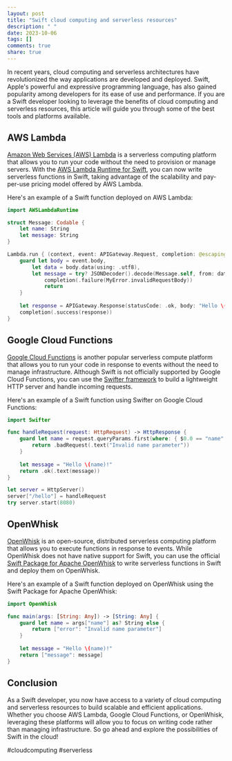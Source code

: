 ```yaml
---
layout: post
title: "Swift cloud computing and serverless resources"
description: " "
date: 2023-10-06
tags: []
comments: true
share: true
---
```


In recent years, cloud computing and serverless architectures have revolutionized the way applications are developed and deployed. Swift, Apple's powerful and expressive programming language, has also gained popularity among developers for its ease of use and performance. If you are a Swift developer looking to leverage the benefits of cloud computing and serverless resources, this article will guide you through some of the best tools and platforms available.

## AWS Lambda

[Amazon Web Services (AWS) Lambda](https://aws.amazon.com/lambda/) is a serverless computing platform that allows you to run your code without the need to provision or manage servers. With the [AWS Lambda Runtime for Swift](https://github.com/swift-server/swift-aws-lambda-runtime), you can now write serverless functions in Swift, taking advantage of the scalability and pay-per-use pricing model offered by AWS Lambda.

Here's an example of a Swift function deployed on AWS Lambda:

```swift
import AWSLambdaRuntime

struct Message: Codable {
    let name: String
    let message: String
}

Lambda.run { (context, event: APIGateway.Request, completion: @escaping (Result<APIGateway.Response, Error>) -> Void) in
    guard let body = event.body,
        let data = body.data(using: .utf8),
        let message = try? JSONDecoder().decode(Message.self, from: data) else {
            completion(.failure(MyError.invalidRequestBody))
            return
    }
    
    let response = APIGateway.Response(statusCode: .ok, body: "Hello \(message.name) - \(message.message)")
    completion(.success(response))
}
```

## Google Cloud Functions

[Google Cloud Functions](https://cloud.google.com/functions) is another popular serverless compute platform that allows you to run your code in response to events without the need to manage infrastructure. Although Swift is not officially supported by Google Cloud Functions, you can use the [Swifter framework](https://github.com/httpswift/swifter) to build a lightweight HTTP server and handle incoming requests.

Here's an example of a Swift function using Swifter on Google Cloud Functions:

```swift
import Swifter

func handleRequest(request: HttpRequest) -> HttpResponse {
    guard let name = request.queryParams.first(where: { $0.0 == "name" })?.1 else {
        return .badRequest(.text("Invalid name parameter"))
    }
    
    let message = "Hello \(name)!"
    return .ok(.text(message))
}

let server = HttpServer()
server["/hello"] = handleRequest
try server.start(8080)
```

## OpenWhisk

[OpenWhisk](https://openwhisk.apache.org/) is an open-source, distributed serverless computing platform that allows you to execute functions in response to events. While OpenWhisk does not have native support for Swift, you can use the official [Swift Package for Apache OpenWhisk](https://github.com/ibm-swift/swift-package-dealer) to write serverless functions in Swift and deploy them on OpenWhisk.

Here's an example of a Swift function deployed on OpenWhisk using the Swift Package for Apache OpenWhisk:

```swift
import OpenWhisk

func main(args: [String: Any]) -> [String: Any] {
    guard let name = args["name"] as? String else {
        return ["error": "Invalid name parameter"]
    }
    
    let message = "Hello \(name)!"
    return ["message": message]
}
```

## Conclusion

As a Swift developer, you now have access to a variety of cloud computing and serverless resources to build scalable and efficient applications. Whether you choose AWS Lambda, Google Cloud Functions, or OpenWhisk, leveraging these platforms will allow you to focus on writing code rather than managing infrastructure. So go ahead and explore the possibilities of Swift in the cloud!

#cloudcomputing #serverless